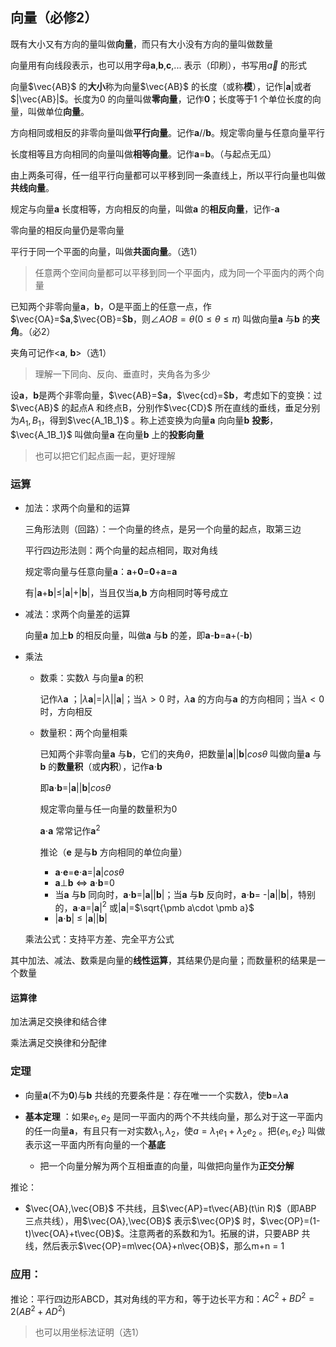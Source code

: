 ## 向量（必修2）

既有大小又有方向的量叫做**向量**，而只有大小没有方向的量叫做数量

向量用有向线段表示，也可以用字母**a**,**b**,**c**,... 表示（印刷），书写用$\vec a$ 的形式

向量$\vec{AB}$ 的**大小**称为向量$\vec{AB}$ 的长度（或称**模**），记作|**a**|或者$|\vec{AB}|$。长度为0 的向量叫做**零向量**，记作**0**；长度等于1 个单位长度的向量，叫做单位**向量**。



方向相同或相反的非零向量叫做**平行向量**。记作**a**//**b**。规定零向量与任意向量平行

长度相等且方向相同的向量叫做**相等向量**。记作**a**=**b**。（与起点无瓜）

由上两条可得，任一组平行向量都可以平移到同一条直线上，所以平行向量也叫做**共线向量**。



规定与向量**a** 长度相等，方向相反的向量，叫做**a** 的**相反向量**，记作-**a**

零向量的相反向量仍是零向量



平行于同一个平面的向量，叫做**共面向量**。（选1）

> 任意两个空间向量都可以平移到同一个平面内，成为同一个平面内的两个向量



已知两个非零向量**a**，**b**，O是平面上的任意一点，作$\vec{OA}=$**a**,$\vec{OB}=$**b**，则$\angle AOB=\theta(0\le\theta\le\pi)$ 叫做向量**a** 与**b** 的**夹角**。（必2）

夹角可记作<**a**, **b**>（选1）

> 理解一下同向、反向、垂直时，夹角各为多少



设**a**，**b**是两个非零向量，$\vec{AB}=$**a**，$\vec{cd}=$**b**，考虑如下的变换：过$\vec{AB}$ 的起点A 和终点B，分别作$\vec{CD}$ 所在直线的垂线，垂足分别为$A_1,B_1$，得到$\vec{A_1B_1}$ 。称上述变换为向量**a** 向向量**b** **投影**，$\vec{A_1B_1}$ 叫做向量**a** 在向量**b** 上的**投影向量**

> 也可以把它们起点画一起，更好理解



### 运算

- 加法：求两个向量和的运算

  三角形法则（回路）：一个向量的终点，是另一个向量的起点，取第三边

  平行四边形法则：两个向量的起点相同，取对角线

  规定零向量与任意向量**a**：**a**+**0**=**0**+**a**=**a**

  有|**a**+**b**|$\le$|**a**|+|**b**|，当且仅当**a**,**b** 方向相同时等号成立

- 减法：求两个向量差的运算

  向量**a** 加上**b** 的相反向量，叫做**a** 与**b** 的差，即**a**-**b**=**a**+(-**b**)

- 乘法

  - 数乘：实数$\lambda$ 与向量**a** 的积

    记作$\lambda$**a** ；|$\lambda$**a**|=|$\lambda$||**a**|；当$\lambda>0$ 时，$\lambda$**a** 的方向与**a** 的方向相同；当$\lambda<0$ 时，方向相反

  - 数量积：两个向量相乘

    已知两个非零向量**a** 与**b**，它们的夹角$\theta$，把数量|**a**||**b**|$cos\theta$ 叫做向量**a** 与**b** 的**数量积**（或**内积**），记作**a**$\cdot$**b**

    即**a**$\cdot$**b**=|**a**||**b**|$cos\theta$ 

    规定零向量与任一向量的数量积为0

    **a**$\cdot$**a** 常常记作**a**$^2$

    推论（**e** 是与**b** 方向相同的单位向量）

    - **a**$\cdot$**e**=**e**$\cdot$**a**=|**a**|$cos\theta$ 
    - **a**$\perp$**b** $\Leftrightarrow$ **a**$\cdot$**b**=0
    - 当**a** 与**b** 同向时，**a**$\cdot$**b**=|**a**||**b**|；当**a** 与**b** 反向时，**a**$\cdot$**b**= -|**a**||**b**|，特别的，**a**$\cdot$**a**=|**a**|$^2$ 或|**a**|=$\sqrt{\pmb a\cdot \pmb a}$ 
    - |**a**$\cdot$**b**| $\le$ |**a**||**b**|  

  乘法公式：支持平方差、完全平方公式

其中加法、减法、数乘是向量的**线性运算**，其结果仍是向量；而数量积的结果是一个数量

#### 运算律

加法满足交换律和结合律

乘法满足交换律和分配律



### 定理

- 向量**a**(不为**0**)与**b** 共线的充要条件是：存在唯一一个实数$\lambda$，使**b**=$\lambda$**a**

- **基本定理** ：如果$e_1,e_2$ 是同一平面内的两个不共线向量，那么对于这一平面内的任一向量**a**，有且只有一对实数$\lambda_1,\lambda_2$，使$a = λ_1e_1 + λ_2e_2$ 。把$\{e_1,e_2\}$ 叫做表示这一平面内所有向量的一个**基底**
  - 把一个向量分解为两个互相垂直的向量，叫做把向量作为**正交分解**  

推论：

- $\vec{OA},\vec{OB}$ 不共线，且$\vec{AP}=t\vec{AB}(t\in R)$（即ABP 三点共线），用$\vec{OA},\vec{OB}$ 表示$\vec{OP}$ 时，$\vec{OP}=(1-t)\vec{OA}+t\vec{OB}$。注意两者的系数和为1。拓展的讲，只要ABP 共线，然后表示$\vec{OP}=m\vec{OA}+n\vec{OB}$，那么m+n = 1



### 应用：

推论：平行四边形ABCD，其对角线的平方和，等于边长平方和：$AC^2+BD^2=2(AB^2+AD^2)$

> 也可以用坐标法证明（选1）







